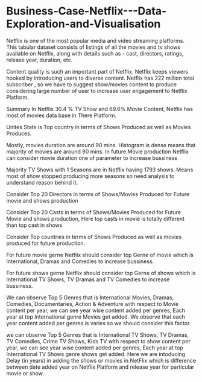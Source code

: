 # Business-Case-Netflix---Data-Exploration-and-Visualisation
Netflix is one of the most popular media and video streaming platforms. This tabular dataset consists of listings of all the movies and tv shows available on Netflix, along with details such as - cast, directors, ratings, release year, duration, etc.

Content quality is such an important part of Netflix. Netflix keeps viewers hooked by introducing users to diverse content. 
Netflix has 222 million total subscriber , so we have to suggest show/movies content to produce considering large number of user to increase user engagement to Netflix Platform.


Summary
In Netflix 30.4 % TV Show and 69.6% Movie Content, Netflix has most of movies data base in There Platform.

Unites State is Top country in terms of Shows Produced as well as Movies Produces.

Mostly, movies duration are around 90 mins. Histogram is dense means that majority of movies are around 90 mins. In future Movie production Netflix can consider movie duration one of parameter to increase bussiness

Majority TV Shows with 1 Seasons are in Netflix having 1793 shows. Means most of show stopped producing more seasons so need analysis to understand reason behind it.

Consider Top 20 Directors in terms of Shows/Movies Produced for Future movie and shows production

Consider Top 20 Casts in terms of Shows/Movies Produced for Future Movie and shows production, Here top casts in movie is totally different than top cast in shows

Consider Top countries in terms of Shows Produced as well as movies produced for future production.

For future movie gerne Netflix should consider top Gerne of movie which is International, Dramas and Comedies to increase bussiness.

For future shows gerne Netflix should consider top Gerne of shows which is International TV Shows, TV Dramas and TV Comedies to increase bussiness.

We can observe Top 5 Genres that is International Movies, Dramas, Comedies, Documentaries, Action & Adventure with respect to Movie content per year, we can see year wise content added per genres, Each year at top International genre Movies get added. We observe that each year content added per genres is varies so we should consider this factor.

we can observe Top 5 Genres that is International TV Shows, TV Dramas, TV Comedies, Crime TV Shows, Kids TV with respect to show content per year, we can see year wise content added per genres, Each year at top International TV Shows genre shows get added.
Here we are intoducing Delay (in years) in adding the shows or movies in NetFlix which is difference between date added year on Netflix Platform and release year for particular movie or show. 
